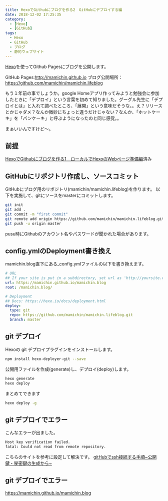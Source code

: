 ```yaml
---
title: HexoでGithubにブログを作る2　GitHubにデプロイする編
date: 2018-12-02 17:25:35
category:
  - [Hexo]
  - [GitHub]
tags:
  - Hexo
  - GitHub
  - ブログ
  - 静的ウェブサイト
---
```

[Hexo](https://hexo.io/)を使ってGithub Pagesにブログを公開します。

GitHub Pages:http://mamichin.github.io
ブログ公開場所：https://github.com/mamichin/mamichin.lifeblog

もう１年前の事でしょうか。google Homeアプリ作ってみようと勉強会に参加したときに「デプロイ」という言葉を初めて知りました。グーグル先生に「デプロイとは」と入れて調べたところ、「展開」という意味だそうな。。え？リリースとかじゃダメ？なんか微妙にちょっと違うだけじゃない？なんか、「ホットケーキ」を「パンケーキ」と呼ぶようになったのと同じ感覚。。

まぁいいんですけど～。

## 前提
[HexoでGithubにブログを作る1　ローカルでHexoのWebページ準備編](https://hexo.io/docs/)済み

## GitHubにリポジトリ作成し、ソースコミット
GitHubにブログ用のリポジトリ(mamichin/mamichin.lifeblog)を作ります。
以下を実施して、gitにソースをmasterにコミットします。
``` bash
git init
git add .
git commit -m "first commit"
git remote add origin https://github.com/mamichin/mamichin.lifeblog.git
git push -u origin master
```
pusu時にGithubのアカウント名やパスワードが聞かれた場合があります。

## config.ymlのDeployment書き換え

mamichin.blog直下にある_config.ymlファイルの以下を書き換えます。
``` yml
# URL
## If your site is put in a subdirectory, set url as 'http://yoursite.com/child' and root as '/child/'
url: https://mamichin.github.io/mamichin.blog
root: /mamichin.blog/

# Deployment
## Docs: https://hexo.io/docs/deployment.html
deploy:
  type: git
  repo: https://github.com/mamichin/mamichin.lifeblog.git
  branch: master
```

## git デプロイ
Hexoの git デプロイプラグインをインストールします。
``` bash
npm install hexo-deployer-git --save
```

公開用ファイルを作成(generate)し、デプロイ(deploy)します。
``` bash
hexo generate
hexo deploy
```
まとめてできます
``` bash
hexo deploy -g
```

## git デプロイでエラー
こんなエラーが出ました。
``` bash
Host key verification failed.
fatal: Could not read from remote repository.
```
こちらのサイトを参考に設定して解決です。
[gitHubでssh接続する手順~公開鍵・秘密鍵の生成から~](https://qiita.com/shizuma/items/2b2f873a0034839e47ce)

## git デプロイでエラー
https://mamichin.github.io/mamichin.blog

